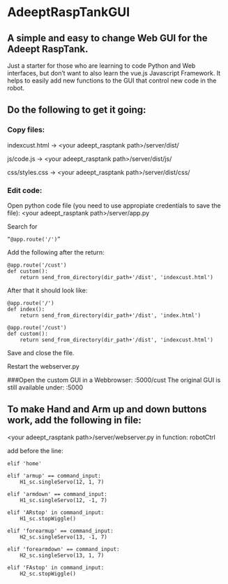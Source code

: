 # AdeeptRaspTankGUI
## A simple and easy to change Web GUI for the Adeept RaspTank.

Just a starter for those who are learning to code Python and Web interfaces, but don’t want to also learn the vue.js Javascript Framework. It helps to easily add new functions to the GUI that control new code in the robot.
## Do the following to get it going:
### Copy files:
indexcust.html -> \<your adeept_rasptank path\>/server/dist/

js/code.js -> \<your adeept_rasptank path\>/server/dist/js/

css/styles.css -> \<your adeept_rasptank path\>/server/dist/css/

### Edit code:
Open python code file (you need to use appropiate credentials to save the file): \<your adeept_rasptank path\>/server/app.py

Search for 
```
“@app.route('/')”
```
Add the following after the return:
```
@app.route('/cust')
def custom():
    return send_from_directory(dir_path+'/dist', 'indexcust.html')
```
After that it should look like:
```
@app.route('/')
def index():
    return send_from_directory(dir_path+'/dist', 'index.html')

@app.route('/cust')
def custom():
    return send_from_directory(dir_path+'/dist', 'indexcust.html')
```

Save and close the file.

Restart the webserver.py

###Open the custom GUI in a Webbrowser:
<ip>:5000/cust
The original GUI is still available under:
<ip>:5000


## To make Hand and Arm up and down buttons work, add the following in file:
\<your adeept_rasptank path\>/server/webserver.py
in function:
robotCtrl

add before the line:
```
elif 'home'
```

```
elif 'armup' == command_input:
    H1_sc.singleServo(12, 1, 7)

elif 'armdown' == command_input:
    H1_sc.singleServo(12, -1, 7)

elif 'ARstop' in command_input:
    H1_sc.stopWiggle()

elif 'forearmup' == command_input:
    H2_sc.singleServo(13, -1, 7)

elif 'forearmdown' == command_input:
    H2_sc.singleServo(13, 1, 7)

elif 'FAstop' in command_input:
    H2_sc.stopWiggle()
```
